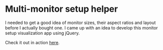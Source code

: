 # Multi-monitor setup helper

I needed to get a good idea of monitor sizes, their aspect ratios and layout before I actually bought one.
I came up with an idea to develop this monitor setup visualization app using jQuery.

Check it out in action [here](https://rbortnikas.github.io/).
